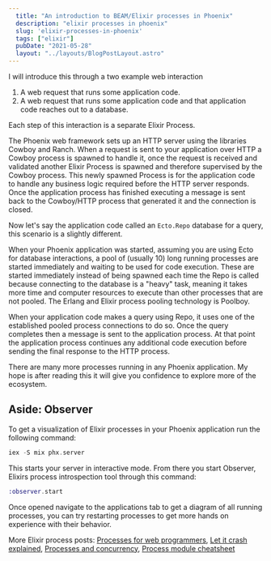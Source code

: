 ```yaml
---
  title: "An introduction to BEAM/Elixir processes in Phoenix"
  description: "elixir processes in phoenix"
  slug: 'elixir-processes-in-phoenix'
  tags: ["elixir"]
  pubDate: "2021-05-28"
  layout: "../layouts/BlogPostLayout.astro"
---
```


I will introduce this through a two example web interaction

1) A web request that runs some application code.
2) A web request that runs some application code and that application code reaches out to a database.

Each step of this interaction is a separate Elixir Process.

The Phoenix web framework sets up an HTTP server using the libraries Cowboy and Ranch. When a request is sent to your application over HTTP a Cowboy process is spawned to handle it, once the request is received and validated another Elixir Process is spawned and therefore supervised by the Cowboy process. This newly spawned Process is for the application code to handle any business logic required before the HTTP server responds. Once the application process has finished executing a message is sent back to the Cowboy/HTTP process that generated it and the connection is closed.

Now let's say the application code called an `Ecto.Repo` database for a query, this scenario is a slightly different.

When your Phoenix application was started, assuming you are using Ecto for database interactions, a pool of (usually 10) long running processes are started immediately and waiting to be used for code execution. These are started immediately instead of being spawned each time the Repo is called because connecting to the database is a "heavy" task, meaning it takes more time and computer resources to execute than other processes that are not pooled. The Erlang and Elixir process pooling technology is Poolboy.

When your application code makes a query using Repo, it uses one of the established pooled process connections to do so. Once the query completes then a message is sent to the application process. At that point the application process continues any additional code execution before sending the final response to the HTTP process.

There are many more processes running in any Phoenix application. My hope is after reading this it will give you confidence to explore more of the ecosystem.

<h2>Aside: Observer</h2>

To get a visualization of Elixir processes in your Phoenix application run the following command:

```elixir
iex -S mix phx.server
```

This starts your server in interactive mode. From there you start Observer, Elixirs process introspection tool through this command:

```elixir
:observer.start
```

Once opened navigate to the applications tab to get a diagram of all running processes, you can try restarting processes to get more hands on experience with their behavior.

More Elixir process posts:
[Processes for web programmers](https://tinytechtuts.com/2021-beam-elixir-processes-explained),
[Let it crash explained](https://tinytechtuts.com/2021-let-it-crash-explained),
[Processes and concurrency](https://tinytechtuts.com/2021-elixir-processes-concurrency-and-parallelism),
[Process module cheatsheet](https://tinytechtuts.com/2021-elixir-process-module-cheatsheet)